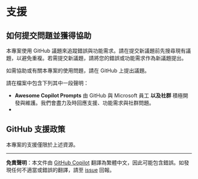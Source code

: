 # 支援

## 如何提交問題並獲得協助

本專案使用 GitHub 議題來追蹤錯誤與功能需求。請在提交新議題前先搜尋現有議題，以避免重複。若需提交新議題，請將您的錯誤或功能需求作為新議題提出。

如需協助或有關本專案的使用問題，請在 GitHub 上提出議題。

請在檔案中包含下列其中一段聲明：

- **Awesome Copilot Prompts** 由 GitHub 與 Microsoft 員工 **以及社群** 積極開發與維護。我們會盡力及時回應支援、功能需求與社群問題。
-
## GitHub 支援政策

本專案的支援僅限於上述資源。

---

**免責聲明**：本文件由 [GitHub Copilot](https://docs.github.com/copilot/about-github-copilot/what-is-github-copilot) 翻譯為繁體中文，因此可能包含錯誤。如發現任何不適當或錯誤的翻譯，請至 [issue](../../issues) 回報。
